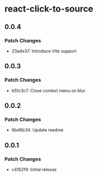 # react-click-to-source

## 0.0.4

### Patch Changes

- 23a4e37: Introduce Vite support

## 0.0.3

### Patch Changes

- b5fc3c7: Close context menu on blur

## 0.0.2

### Patch Changes

- 6bd6b34: Update readme

## 0.0.1

### Patch Changes

- c4162f9: Initial release
